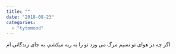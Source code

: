 ```yaml
---
title: ""
date: "2018-08-23"
categories: 
  - "tytomood"
---
```


اگر چه در هوای تو نسیم مرگ می وزد تو را به ریه میکشم، به جای زندگانی ام
